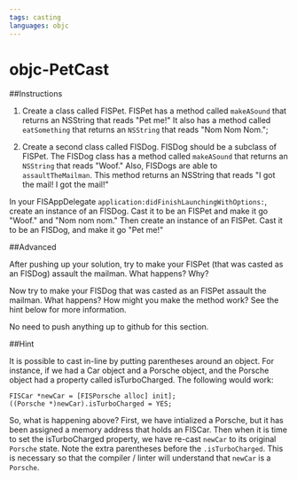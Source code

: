 ```yaml
---
tags: casting
languages: objc
---
```


# objc-PetCast

##Instructions

1) Create a class called FISPet. FISPet has a method called `makeASound` that returns an NSString that reads "Pet me!" It also has a method called `eatSomething` that returns an `NSString` that reads "Nom Nom Nom.";

2) Create a second class called FISDog. FISDog should be a subclass of FISPet. The FISDog class has a method called `makeASound` that returns an `NSString` that reads "Woof." Also, FISDogs are able to `assaultTheMailman`. This method returns an NSString that reads "I got the mail! I got the mail!"

In your FISAppDelegate `application:didFinishLaunchingWithOptions:`, create an instance of an FISDog. Cast it to be an FISPet and make it go "Woof." and "Nom nom nom." Then create an instance of an FISPet. Cast it to be an FISDog, and make it go "Pet me!"


##Advanced

After pushing up your solution, try to make your FISPet (that was casted as an FISDog) assault the mailman. What happens? Why? 

Now try to make your FISDog that was casted as an FISPet assault the mailman. What happens? How might you make the method work? See the hint below for more information.

No need to push anything up to github for this section.

##Hint

It is possible to cast in-line by putting parentheses around an object. For instance, if we had a Car object and a Porsche object, and the Porsche object had a property called isTurboCharged. The following would work:

```
FISCar *newCar = [FISPorsche alloc] init];
((Porsche *)newCar).isTurboCharged = YES;
```

So, what is happening above? First, we have intialized a Porsche, but it has been assigned a memory address that holds an FISCar. Then when it is time to set the isTurboCharged property, we have re-cast `newCar` to its original `Porsche` state. Note the extra parentheses before the `.isTurboCharged`. This is necessary so that the compiler / linter will understand that `newCar` is a `Porsche`.
